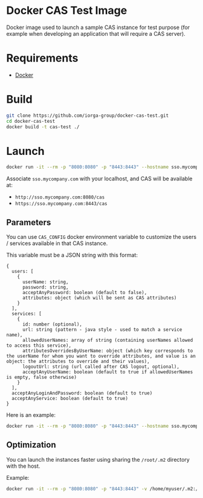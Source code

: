 Docker CAS Test Image
============================

Docker image used to launch a sample CAS instance for test purpose (for example when developing an application that will require a CAS server).

# Requirements
* [Docker](https://www.docker.com/)

# Build

```bash
git clone https://github.com/iorga-group/docker-cas-test.git
cd docker-cas-test
docker build -t cas-test ./
```

# Launch

```bash
docker run -it --rm -p "8080:8080" -p "8443:8443" --hostname sso.mycompany.com cas-test
```

Associate `sso.mycompany.com` with your localhost, and CAS will be available at:

* `http://sso.mycompany.com:8080/cas`
* `https://sso.mycompany.com:8443/cas`

## Parameters

You can use `CAS_CONFIG` docker environment variable to customize the users / services available in that CAS instance.

This variable must be a JSON string with this format:

```
{
  users: [
    {
      userName: string,
      password: string,
      acceptAnyPassword: boolean (default to false),
      attributes: object (which will be sent as CAS attributes)
    }
  ],
  services: [
    {
      id: number (optional),
      url: string (pattern - java style - used to match a service name),
      allowedUserNames: array of string (containing userNames allowed to access this service),
      attributesOverridesByUserName: object (which key corresponds to the userName for whom you want to override attributes, and value is an object: the attributes to override and their values),
      logoutUrl: string (url called after CAS logout, optional),
      acceptAnyUserName: boolean (default to true if allowedUserNames is empty, false otherwise)
    }
  ],
  acceptAnyLoginAndPassword: boolean (default to true)
  acceptAnyService: boolean (default to true)
}
```

Here is an example:

```bash
docker run -it --rm -p "8080:8080" -p "8443:8443" --hostname sso.mycompany.com -e "CAS_CONFIG={users:[{userName: 'test', acceptAnyPassword: true, attributes: {test: 'ok'}}]}" cas-test
```

## Optimization

You can launch the instances faster using sharing the `/root/.m2` directory with the host.

Example:

```bash
docker run -it --rm -p "8080:8080" -p "8443:8443" -v /home/myuser/.m2:/root/.m2 --hostname sso.mycompany.com cas-test
```